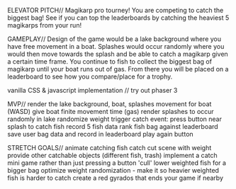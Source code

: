 ELEVATOR PITCH//
Magikarp pro tourney!
You are competing to catch the biggest bag! See if you can top the leaderboards by catching the heaviest 5 magikarps from your run!

GAMEPLAY// 
Design of the game would be a lake background where you have free movement in a boat. Splashes would occur randomly where you would then move towards the splash and be able to catch a magikarp given a certain time frame. You continue to fish to collect the biggest bag of magikarp until your boat runs out of gas. From there you will be placed on a leaderboard to see how you compare/place for a trophy.

vanilla CSS & javascript implementation // try out phaser 3

MVP//
render the lake background, boat, splashes
movement for boat (WASD)
give boat finite movement time (gas)
render splashes to occur randomly in lake
randomize weight
trigger catch event: press button near splash to catch fish
record 5 fish data
rank fish bag against leaderboard
save user bag data and record in leaderboard
play again button


STRETCH GOALS//
animate catching fish
catch cut scene with weight
provide other catchable objects (different fish, trash)
implement a catch mini game rather than just pressing a button
'cull' lower weighted fish for a bigger bag
optimize weight randomization - make it so heavier weighted fish is harder to catch 
create a red gyrados that ends your game if nearby


